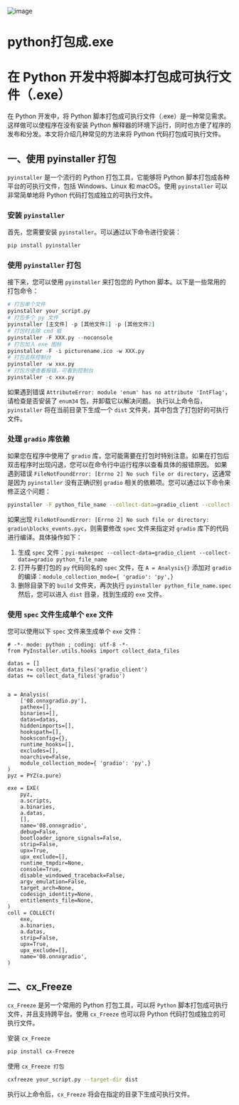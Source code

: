 ![image](https://cdn.jsdelivr.net/gh/littlepenguin66/webImage/python2exe.png)

# python打包成.exe

# 在 Python 开发中将脚本打包成可执行文件（.exe）

在 Python 开发中，将 Python 脚本打包成可执行文件（.exe）是一种常见需求。这样做可以使程序在没有安装 Python 解释器的环境下运行，同时也方便了程序的发布和分发。本文将介绍几种常见的方法来将 Python 代码打包成可执行文件。

## 一、使用 pyinstaller 打包

`pyinstaller` 是一个流行的 Python 打包工具，它能够将 Python 脚本打包成各种平台的可执行文件，包括 Windows、Linux 和 macOS。使用 `pyinstaller` 可以非常简单地将 Python 代码打包成独立的可执行文件。

### 安装 `pyinstaller`

首先，您需要安装 `pyinstaller`。可以通过以下命令进行安装：

```bash
pip install pyinstaller
```

### 使用 `pyinstaller` 打包

接下来，您可以使用 `pyinstaller` 来打包您的 Python 脚本。以下是一些常用的打包命令：

```python
# 打包单个文件
pyinstaller your_script.py
# 打包多个 py 文件
pyinstaller [主文件] -p [其他文件1] -p [其他文件2]
# 打包时去除 cmd 框
pyinstaller -F XXX.py --noconsole
# 打包加入 exe 图标
pyinstaller -F -i picturename.ico -w XXX.py
# 打包去除控制台
pyinstaller -w xxx.py
# 打包方便查看报错，可看到控制台
pyinstaller -c xxx.py
```

如果遇到错误 `AttributeError: module 'enum' has no attribute 'IntFlag'`，请检查是否安装了 `enum34` 包，并卸载它以解决问题。
执行以上命令后，`pyinstaller` 将在当前目录下生成一个 `dist` 文件夹，其中包含了打包好的可执行文件。

### 处理 `gradio` 库依赖

如果您在程序中使用了 `gradio` 库，您可能需要在打包时特别注意。如果在打包后双击程序时出现闪退，您可以在命令行中运行程序以查看具体的报错原因。
如果遇到错误 `FileNotFoundError: [Errno 2] No such file or directory`，这通常是因为 `pyinstaller` 没有正确识别 `gradio` 相关的依赖项。您可以通过以下命令来修正这个问题：

```bash
pyinstaller -F python_file_name --collect-data=gradio_client --collect-data=gradio
```

如果出现 `FileNotFoundError: [Errno 2] No such file or directory: gradio\blocks_events.pyc`，则需要修改 `spec` 文件来指定对 `gradio` 库下的代码进行编译。具体操作如下：

1. 生成 `spec` 文件：`pyi-makespec --collect-data=gradio_client --collect-data=gradio python_file_name`
2. 打开与要打包的 `py` 代码同名的 `spec` 文件，在 `A = Analysis{}` 添加对 `gradio` 的编译：`module_collection_mode={ 'gradio': 'py',}`
3. 删除目录下的 `build` 文件夹，再次执行 `pyinstaller python_file_name.spec`
   然后，您可以进入 `dist` 目录，找到生成的 `exe` 文件。

### 使用 `spec` 文件生成单个 `exe` 文件

您可以使用以下 `spec` 文件来生成单个 `exe` 文件：

```spec
# -*- mode: python ; coding: utf-8 -*-
from PyInstaller.utils.hooks import collect_data_files

datas = []
datas += collect_data_files('gradio_client')
datas += collect_data_files('gradio')


a = Analysis(
    ['08.onnxgradio.py'],
    pathex=[],
    binaries=[],
    datas=datas,
    hiddenimports=[],
    hookspath=[],
    hooksconfig={},
    runtime_hooks=[],
    excludes=[],
    noarchive=False,
	module_collection_mode={ 'gradio': 'py',}
)
pyz = PYZ(a.pure)

exe = EXE(
    pyz,
    a.scripts,
    a.binaries,
    a.datas,
    [],
    name='08.onnxgradio',
    debug=False,
    bootloader_ignore_signals=False,
    strip=False,
    upx=True,
    upx_exclude=[],
    runtime_tmpdir=None,
    console=True,
    disable_windowed_traceback=False,
    argv_emulation=False,
    target_arch=None,
    codesign_identity=None,
    entitlements_file=None,
)
coll = COLLECT(
    exe,
    a.binaries,
    a.datas,
    strip=False,
    upx=True,
    upx_exclude=[],
    name='08.onnxgradio',
)
```

## 二、cx_Freeze

`cx_Freeze` 是另一个常用的 Python 打包工具，可以将 `Python` 脚本打包成可执行文件，并且支持跨平台。使用 `cx_Freeze` 也可以将 Python 代码打包成独立的可执行文件。

安装 `cx_Freeze`

```bash
pip install cx-Freeze
```

使用 `cx_Freeze 打包`

```bash
cxfreeze your_script.py --target-dir dist
```

执行以上命令后，`cx_Freeze` 将会在指定的目录下生成可执行文件。
